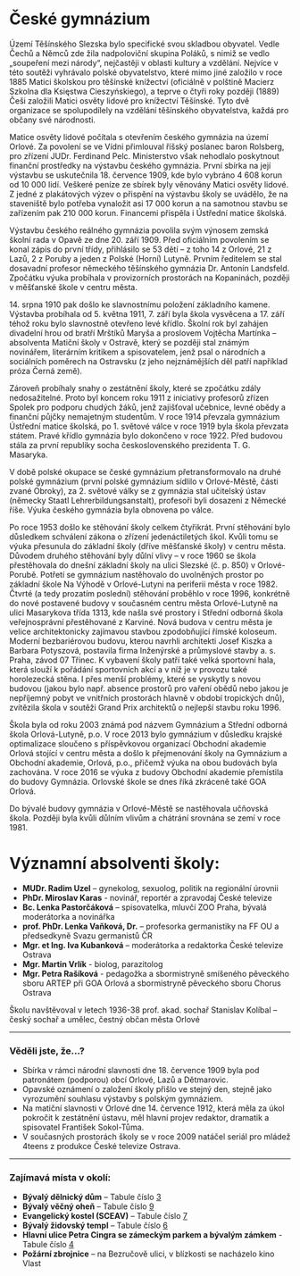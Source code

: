 # České gymnázium

Území Těšínského Slezska bylo specifické svou skladbou obyvatel. Vedle Čechů a Němců zde žila nadpoloviční skupina Poláků, s nimiž se vedlo „soupeření mezi národy“, nejčastěji v oblasti kultury a vzdělání. Nejvíce v této soutěži vyhrávalo polské obyvatelstvo, které mimo jiné založilo v roce 1885 Matici školskou pro těšínské knížectví (oficiálně v polštině Macierz Szkolna dla Księstwa Cieszyńskiego), a teprve o čtyři roky později (1889) Češi založili Matici osvěty lidové pro knížectví Těšínské. Tyto dvě organizace se spolupodílely na vzdělání těšínského obyvatelstva, každá pro občany své národnosti.

Matice osvěty lidové počítala s otevřením českého gymnázia na území Orlové. Za povolení se ve Vídni přimlouval říšský poslanec baron Rolsberg, pro zřízení JUDr. Ferdinand Pelc. Ministerstvo však nehodlalo poskytnout finanční prostředky na výstavbu českého gymnázia. První sbírka na její výstavbu se uskutečnila 18. července 1909, kde bylo vybráno 4 608 korun od 10 000 lidí. Veškeré peníze ze sbírek byly věnovány Matici osvěty lidové. Z jedné z plakátových výzev o přispění na výstavbu školy se uvádělo, že na staveniště bylo potřeba vynaložit asi 17 000 korun a na samotnou stavbu se zařízením pak 210 000 korun. Financemi přispěla i Ústřední matice školská.

Výstavbu českého reálného gymnázia povolila svým výnosem zemská školní rada v Opavě ze dne 20. září 1909. Před oficiálním povolením se konal zápis do první třídy, přihlásilo se 53 dětí – z toho 14 z Orlové, 21 z Lazů, 2 z Poruby a jeden z Polské (Horní) Lutyně. Prvním ředitelem se stal dosavadní profesor německého těšínského gymnázia Dr. Antonín Landsfeld. Zpočátku výuka probíhala v provizorních prostorách na Kopaninách, později v měšťanské škole v centru města.

14\. srpna 1910 pak došlo ke slavnostnímu položení základního kamene. Výstavba probíhala od 5. května 1911, 7. září byla škola vysvěcena a 17. září téhož roku bylo slavnostně otevřeno levé křídlo. Školní rok byl zahájen divadelní hrou od bratří Mrštíků Maryša a proslovem Vojtěcha Martínka – absolventa Matiční školy v Ostravě, který se později stal známým novinářem, literárním kritikem a spisovatelem, jenž psal o národních a sociálních poměrech na Ostravsku (z jeho nejznámějších děl patří například próza Černá země).

Zároveň probíhaly snahy o zestátnění školy, které se zpočátku zdály nedosažitelné. Proto byl koncem roku 1911 z iniciativy profesorů zřízen Spolek pro podporu chudých žáků, jenž zajišťoval učebnice, levné obědy a finanční půjčky nemajetným studentům. V roce 1914 převzala gymnázium Ústřední matice školská, po 1. světové válce v roce 1919 byla škola převzata státem. Pravé křídlo gymnázia bylo dokončeno v roce 1922. Před budovou stála za první republiky socha československého prezidenta T. G. Masaryka.

V době polské okupace se české gymnázium přetransformovalo na druhé polské gymnázium (první polské gymnázium sídlilo v Orlové-Městě, části zvané Obroky), za 2. světové války se z gymnázia stal učitelský ústav (německy Staatl Lehrerbildungsanstalt), profesoři byli dosazeni z Německé říše. Výuka českého gymnázia byla obnovena po válce.

Po roce 1953 došlo ke stěhování školy celkem čtyřikrát. První stěhování bylo důsledkem schválení zákona o zřízení jedenáctiletých škol. Kvůli tomu se výuka přesunula do základní školy (dříve měšťanské školy) v centru města. Důvodem druhého stěhování byly důlní vlivy – v roce 1960 se škola přestěhovala do dnešní základní školy na ulici Slezské (č. p. 850) v Orlové-Porubě. Potřetí se gymnázium nastěhovalo do uvolněných prostor po základní škole Na Výhodě v Orlové-Lutyni na periferii města v roce 1982. Čtvrté (a tedy prozatím poslední) stěhování proběhlo v roce 1996, konkrétně do nové postavené budovy v současném centru města Orlové-Lutyně na ulici Masarykova třída 1313, kde našla své prostory i Střední odborná škola veřejnosprávní přestěhované z Karviné. Nová budova v centru města je velice architektonicky zajímavou stavbou zpodobňující římské koloseum. Moderní bezbariérovou budovu, kterou navrhli architekti Josef Kiszka a Barbara Potyszová, postavila firma Inženýrské a průmyslové stavby a. s. Praha, závod 07 Třinec. K vybavení školy patří také velká sportovní hala, která slouží k pořádání sportovních akcí a v níž je v provozu také horolezecká stěna. I přes menší problémy, které se vyskytly s novou budovou (jakou bylo např. absence prostorů pro vaření obědů nebo jakou je nepříjemný pobyt ve vnitřních prostorách hlavně v období tropických dnů), zvítězila škola v soutěži Grand Prix architektů o nejlepší stavbu roku 1996.

Škola byla od roku 2003 známá pod názvem Gymnázium a Střední odborná škola Orlová-Lutyně, p.o. V roce 2013 bylo gymnázium v důsledku krajské optimalizace sloučeno s příspěvkovou organizací Obchodní akademie Orlová stojící v centru města a došlo k přejmenování školy na Gymnázium a Obchodní akademie, Orlová, p.o., přičemž výuka na obou budovách byla zachována. V roce 2016 se výuka z budovy Obchodní akademie přemístila do budovy Gymnázia. Orlovské škole se dnes říká zkráceně také GOA Orlová.

Do bývalé budovy gymnázia v Orlové-Městě se nastěhovala učňovská škola. Později byla kvůli důlním vlivům a chátrání srovnána se zemí v roce 1981.

# Významní absolventi školy:

- **MUDr. Radim Uzel** – gynekolog, sexuolog, politik na regionální úrovnii
- **PhDr. Miroslav Karas** - novinář, reportér a zpravodaj České televize
- **Bc. Lenka Pastorčáková** – spisovatelka, mluvčí ZOO Praha, bývalá moderátorka a novinářka
- **prof. PhDr. Lenka Vaňková, Dr.** – profesorka germanistiky na FF OU a předsedkyně Svazu germanistů ČR
- **Mgr. et Ing. Iva Kubanková** – moderátorka a redaktorka České televize Ostrava
- **Mgr. Martin Vrlík** - biolog, parazitolog
- **Mgr. Petra Rašíková** - pedagožka a sbormistryně smíšeného pěveckého sboru ARTEP při GOA Orlová a sbormistryně pěveckého sboru Chorus Ostrava

Školu navštěvoval v letech 1936-38 prof. akad. sochař Stanislav Kolíbal – český sochař a umělec,
čestný občan města Orlové

---

### Věděli jste, že...?

- Sbírka v rámci národní slavnosti dne 18. července 1909 byla pod patronátem (podporou) obcí Orlové, Lazů a Dětmarovic.
- Opavské oznámení o založení školy přišlo ve stejný den, stejně jako vyrozumění souhlasu výstavby s polským gymnáziem.
- Na matiční slavnosti v Orlové dne 14. července 1912, která měla za úkol pokročit k zestátnění ústavu, měl hlavní projev redaktor, dramatik a spisovatel František Sokol-Tůma.
- V současných prostorách školy se v roce 2009 natáčel seriál pro mládež 4teens z produkce České televize Ostrava.

---

### Zajímavá místa v okolí:

- **Bývalý dělnický dům** – Tabule číslo [3](/misto/3)
- **Bývalý věčný oheň** – Tabule číslo [9](/misto/9)
- **Evangelický kostel (SCEAV)** – Tabule číslo [7](/misto/7)
- **Bývalý židovský templ** – Tabule číslo [6](/misto/6)
- **Hlavní ulice Petra Cingra se zámeckým parkem a bývalým zámkem** - Tabule číslo [4](/misto/4)
- **Požární zbrojnice** – na Bezručově ulici, v blízkosti se nacházelo kino Vlast

